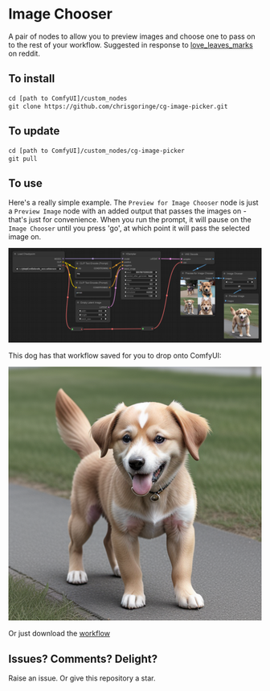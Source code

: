 # Image Chooser

A pair of nodes to allow you to preview images and choose one to pass on to the rest of your workflow. Suggested in response to [love_leaves_marks](https://www.reddit.com/user/Love_Leaves_Marks/) on reddit.

## To install
```
cd [path to ComfyUI]/custom_nodes
git clone https://github.com/chrisgoringe/cg-image-picker.git
```

## To update
```
cd [path to ComfyUI]/custom_nodes/cg-image-picker
git pull
```

## To use

Here's a really simple example. The `Preview for Image Chooser` node is just a `Preview Image` node with an added output that passes the images on - that's just for convenience. When you run the prompt, it will pause on the `Image Chooser` until you press 'go', at which point it will pass the selected image on.

![workflow](docs/Screenshot.png)

This dog has that workflow saved for you to drop onto ComfyUI:

![dog](docs/dog.png)

Or just download the [workflow](docs/workflow.json)

## Issues? Comments? Delight?

Raise an issue. Or give this repository a star.